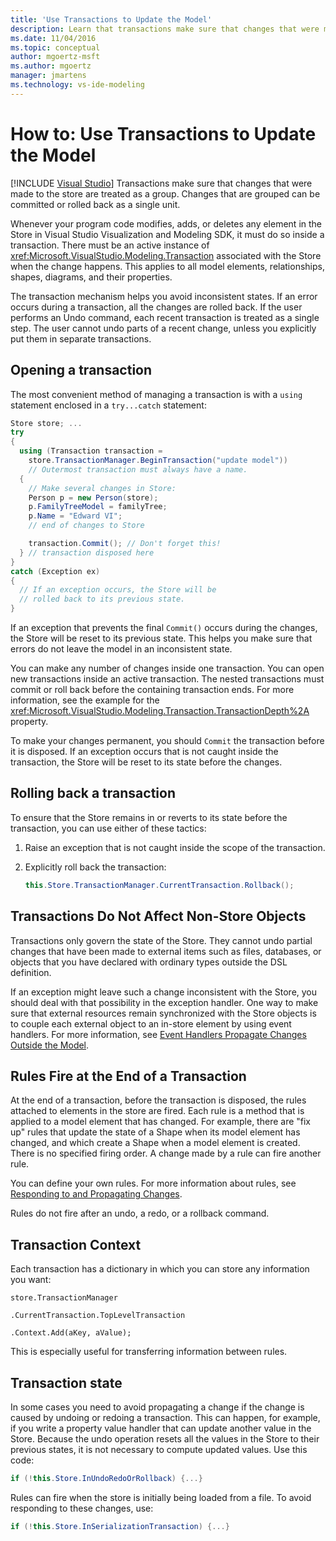 ```yaml
---
title: 'Use Transactions to Update the Model'
description: Learn that transactions make sure that changes that were made to the store are treated as a group and how to use transactions to update the model.
ms.date: 11/04/2016
ms.topic: conceptual
author: mgoertz-msft
ms.author: mgoertz
manager: jmartens
ms.technology: vs-ide-modeling
---
```

# How to: Use Transactions to Update the Model

 [!INCLUDE [Visual Studio](~/includes/applies-to-version/vs-windows-only.md)]
Transactions make sure that changes that were made to the store are treated as a group. Changes that are grouped can be committed or rolled back as a single unit.

 Whenever your program code modifies, adds, or deletes any element in the Store in Visual Studio Visualization and Modeling SDK, it must do so inside a transaction. There must be an active instance of <xref:Microsoft.VisualStudio.Modeling.Transaction> associated with the Store when the change happens. This applies to all model elements, relationships, shapes, diagrams, and their properties.

 The transaction mechanism helps you avoid inconsistent states. If an error occurs during a transaction, all the changes are rolled back. If the user performs an Undo command, each recent transaction is treated as a single step. The user cannot undo parts of a recent change, unless you explicitly put them in separate transactions.

## Opening a transaction
 The most convenient method of managing a transaction is with a `using` statement enclosed in a `try...catch` statement:

```csharp
Store store; ...
try
{
  using (Transaction transaction =
    store.TransactionManager.BeginTransaction("update model"))
    // Outermost transaction must always have a name.
  {
    // Make several changes in Store:
    Person p = new Person(store);
    p.FamilyTreeModel = familyTree;
    p.Name = "Edward VI";
    // end of changes to Store

    transaction.Commit(); // Don't forget this!
  } // transaction disposed here
}
catch (Exception ex)
{
  // If an exception occurs, the Store will be
  // rolled back to its previous state.
}
```

 If an exception that prevents the final `Commit()` occurs during the changes, the Store will be reset to its previous state. This helps you make sure that errors do not leave the model in an inconsistent state.

 You can make any number of changes inside one transaction. You can open new transactions inside an active transaction. The nested transactions must commit or roll back before the containing transaction ends. For more information, see the example for the <xref:Microsoft.VisualStudio.Modeling.Transaction.TransactionDepth%2A> property.

 To make your changes permanent, you should `Commit` the transaction before it is disposed. If an exception occurs that is not caught inside the transaction, the Store will be reset to its state before the changes.

## Rolling back a transaction
 To ensure that the Store remains in or reverts to its state before the transaction, you can use either of these tactics:

1. Raise an exception that is not caught inside the scope of the transaction.

2. Explicitly roll back the transaction:

    ```csharp
    this.Store.TransactionManager.CurrentTransaction.Rollback();
    ```

## Transactions Do Not Affect Non-Store Objects
 Transactions only govern the state of the Store. They cannot undo partial changes that have been made to external items such as files, databases, or objects that you have declared with ordinary types outside the DSL definition.

 If an exception might leave such a change inconsistent with the Store, you should deal with that possibility in the exception handler. One way to make sure that external resources remain synchronized with the Store objects is to couple each external object to an in-store element by using event handlers. For more information, see [Event Handlers Propagate Changes Outside the Model](../modeling/event-handlers-propagate-changes-outside-the-model.md).

## Rules Fire at the End of a Transaction
 At the end of a transaction, before the transaction is disposed, the rules attached to elements in the store are fired. Each rule is a method that is applied to a model element that has changed. For example, there are "fix up" rules that update the state of a Shape when its model element has changed, and which create a Shape when a model element is created. There is no specified firing order. A change made by a rule can fire another rule.

 You can define your own rules. For more information about rules, see [Responding to and Propagating Changes](../modeling/responding-to-and-propagating-changes.md).

 Rules do not fire after an undo, a redo, or a rollback command.

## Transaction Context
 Each transaction has a dictionary in which you can store any information you want:

 `store.TransactionManager`

 `.CurrentTransaction.TopLevelTransaction`

 `.Context.Add(aKey, aValue);`

 This is especially useful for transferring information between rules.

## Transaction state
 In some cases you need to avoid propagating a change if the change is caused by undoing or redoing a transaction. This can happen, for example, if you write a property value handler that can update another value in the Store. Because the undo operation resets all the values in the Store to their previous states, it is not necessary to compute updated values. Use this code:

```csharp
if (!this.Store.InUndoRedoOrRollback) {...}
```

 Rules can fire when the store is initially being loaded from a file. To avoid responding to these changes, use:

```csharp
if (!this.Store.InSerializationTransaction) {...}
```
